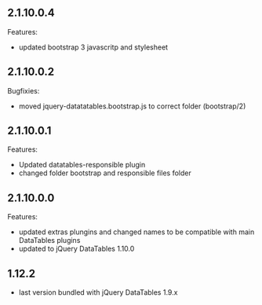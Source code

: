 ## 2.1.10.0.4

Features:
  - updated bootstrap 3 javascritp and stylesheet

## 2.1.10.0.2

Bugfixies:
  - moved jquery-datatatables.bootstrap.js to correct folder (bootstrap/2)

## 2.1.10.0.1

Features:
  - Updated datatables-responsible plugin
  - changed folder bootstrap and responsible files folder

## 2.1.10.0.0

Features:
  - updated extras plungins and changed names to be compatible with main DataTables plugins
  - updated to jQuery DataTables 1.10.0


## 1.12.2
  - last version bundled with jQuery DataTables 1.9.x
